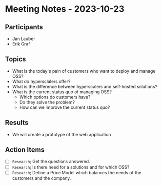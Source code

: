 # Meeting Notes - 2023-10-23

## Participants

- Jan Lauber
- Erik Graf

## Topics

- What is the today's pain of customers who want to deploy and manage OSS?
- What do hypersclalers offer?
- What is the difference between hyperscalers and self-hosted solutions?
- What is the current status quo of managing OSS?
  - Which options do customers have?
  - Do they solve the problem?
  - How can we improve the current status quo?

## Results

- We will create a prototype of the web application

## Action Items

- [ ] `Research`; Get the questions answered.
- [ ] `Research`; Is there need for a solutions and for which OSS?
- [ ] `Research`; Define a Price Model which balances the needs of the customers and the company.
